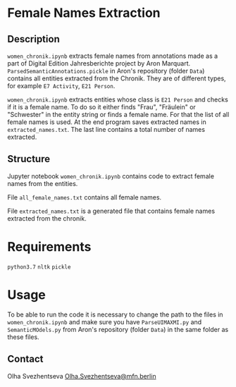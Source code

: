 
# Female Names Extraction

## Description

`women_chronik.ipynb` extracts female names from annotations made as a part of Digital Edition Jahresberichte project 
by Aron Marquart.  `ParsedSemanticAnnotations.pickle` in Aron's repository (folder `Data`) contains all entities 
extracted from the Chronik. They are of different types, for example `E7 Activity`, `E21 Person`.

`women_chronik.ipynb` extracts entities whose class is `E21 Person` and checks if it is a female name.
To do so it either finds "Frau", "Fräulein" or "Schwester" in the entity string or finds a female name.
For that the list of all female names is used. At the end program saves extracted names in `extracted_names.txt`.
The last line contains a total number of names extracted.

## Structure
Jupyter notebook `women_chronik.ipynb` contains code to extract female names from the entities. 

File `all_female_names.txt` contains all female names.

File `extracted_names.txt` is a generated file that contains female names extracted from the chronik.
 

# Requirements
`python3.7`
`nltk`
`pickle`

# Usage
To be able to run the code it is necessary to change the path to the files in `women_chronik.ipynb` and make sure
you have `ParseUIMAXMI.py` and `SemanticMOdels.py` from Aron's repository (folder `Data`) in the same folder as these files.



 



## Contact
Olha Svezhentseva <Olha.Svezhentseva@mfn.berlin>

